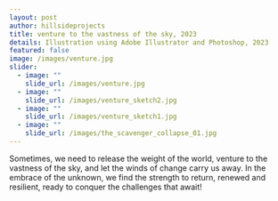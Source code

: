 ```yaml
---
layout: post
author: hillsideprojects
title: venture to the vastness of the sky, 2023
details: Illustration using Adobe Illustrator and Photoshop, 2023
featured: false
image: /images/venture.jpg
slider:
  - image: ""
    slide_url: /images/venture.jpg
  - image: ""
    slide_url: /images/venture_sketch2.jpg
  - image: ""
    slide_url: /images/venture_sketch1.jpg
  - image: ""
    slide_url: /images/the_scavenger_collapse_01.jpg
---
```

Sometimes, we need to release the weight of the world, venture to the vastness of the sky, and let the winds of change carry us away. In the embrace of the unknown, we find the strength to return, renewed and resilient, ready to conquer the challenges that await!